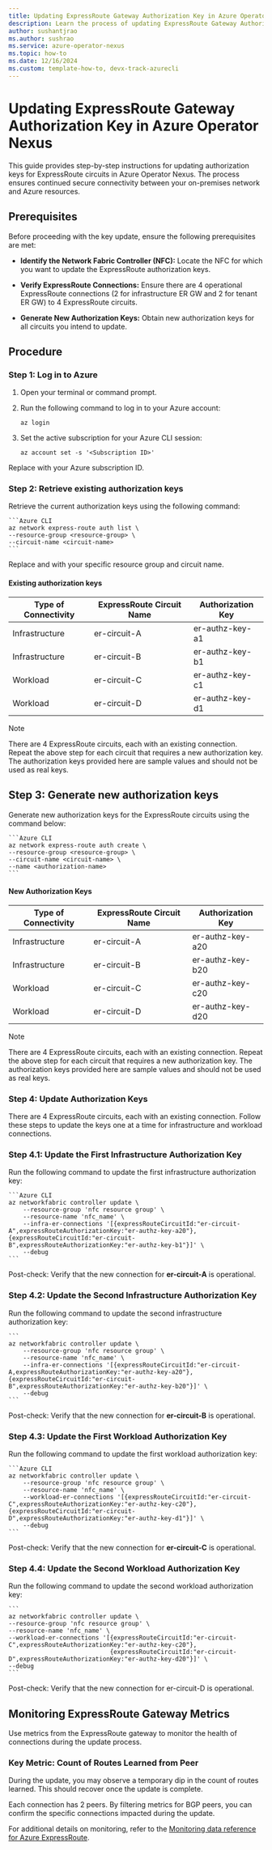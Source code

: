 ```yaml
---
title: Updating ExpressRoute Gateway Authorization Key in Azure Operator Nexus
description: Learn the process of updating ExpressRoute Gateway Authorization Key in Azure Operator Nexus
author: sushantjrao 
ms.author: sushrao
ms.service: azure-operator-nexus
ms.topic: how-to
ms.date: 12/16/2024
ms.custom: template-how-to, devx-track-azurecli
---
```


# Updating ExpressRoute Gateway Authorization Key in Azure Operator Nexus

This guide provides step-by-step instructions for updating authorization keys for ExpressRoute circuits in Azure Operator Nexus. The process ensures continued secure connectivity between your on-premises network and Azure resources.

## Prerequisites

Before proceeding with the key update, ensure the following prerequisites are met:

- **Identify the Network Fabric Controller (NFC):** Locate the NFC for which you want to update the ExpressRoute authorization keys.

- **Verify ExpressRoute Connections:** Ensure there are 4 operational ExpressRoute connections (2 for infrastructure ER GW and 2 for tenant ER GW) to 4 ExpressRoute circuits.

- **Generate New Authorization Keys:** Obtain new authorization keys for all circuits you intend to update.

## Procedure

### Step 1: Log in to Azure

1. Open your terminal or command prompt.

2. Run the following command to log in to your Azure account:

   ```Azure CLI
   az login
   ```

3. Set the active subscription for your Azure CLI session:

    ```Azure CLI
    az account set -s '<Subscription ID>'
    ```
   
Replace <Subscription ID> with your Azure subscription ID.

### Step 2: Retrieve existing authorization keys

Retrieve the current authorization keys using the following command:

    ```Azure CLI
    az network express-route auth list \
    --resource-group <resource-group> \
    --circuit-name <circuit-name>
    ```

Replace <resource-group> and <circuit-name> with your specific resource group and circuit name.

#### Existing authorization keys

| Type of Connectivity | ExpressRoute Circuit Name | Authorization Key |
|----------------------|---------------------------|-------------------|
| Infrastructure       | er-circuit-A              | er-authz-key-a1   |
| Infrastructure       | er-circuit-B              | er-authz-key-b1   |
| Workload             | er-circuit-C              | er-authz-key-c1   |
| Workload             | er-circuit-D              | er-authz-key-d1   |

> [!NOTE]
> There are 4 ExpressRoute circuits, each with an existing connection.<br>
> Repeat the above step for each circuit that requires a new authorization key.<br>
> The authorization keys provided here are sample values and should not be used as real keys.

## Step 3: Generate new authorization keys

Generate new authorization keys for the ExpressRoute circuits using the command below:

    ```Azure CLI
    az network express-route auth create \
    --resource-group <resource-group> \
    --circuit-name <circuit-name> \
    --name <authorization-name>
    ```

#### New Authorization Keys

| Type of Connectivity | ExpressRoute Circuit Name | Authorization Key |
|----------------------|---------------------------|-------------------|
| Infrastructure       | er-circuit-A              | er-authz-key-a20  |
| Infrastructure       | er-circuit-B              | er-authz-key-b20  |
| Workload             | er-circuit-C              | er-authz-key-c20  |
| Workload             | er-circuit-D              | er-authz-key-d20  |

> [!NOTE]
> There are 4 ExpressRoute circuits, each with an existing connection. Repeat the above step for each circuit that requires a new authorization key. The authorization keys provided here are sample values and should not be used as real keys.

### Step 4: Update Authorization Keys

There are 4 ExpressRoute circuits, each with an existing connection. Follow these steps to update the keys one at a time for infrastructure and workload connections.

### Step 4.1: Update the First Infrastructure Authorization Key

Run the following command to update the first infrastructure authorization key:

    ```Azure CLI
    az networkfabric controller update \
        --resource-group 'nfc resource group' \
        --resource-name 'nfc_name' \
        --infra-er-connections '[{expressRouteCircuitId:"er-circuit-A",expressRouteAuthorizationKey:"er-authz-key-a20"},                            {expressRouteCircuitId:"er-circuit-B",expressRouteAuthorizationKey:"er-authz-key-b1"}]' \
        --debug
    ```
Post-check: Verify that the new connection for **er-circuit-A** is operational.

### Step 4.2: Update the Second Infrastructure Authorization Key

Run the following command to update the second infrastructure authorization key:

    ```
    az networkfabric controller update \
        --resource-group 'nfc resource group' \
        --resource-name 'nfc_name' \
        --infra-er-connections '[{expressRouteCircuitId:"er-circuit-A,expressRouteAuthorizationKey:"er-authz-key-a20"},                            {expressRouteCircuitId:"er-circuit-B",expressRouteAuthorizationKey:"er-authz-key-b20"}]' \
        --debug
    ```

Post-check: Verify that the new connection for **er-circuit-B** is operational.

### Step 4.3: Update the First Workload Authorization Key

Run the following command to update the first workload authorization key:

    ```Azure CLI
    az networkfabric controller update \
        --resource-group 'nfc resource group' \
        --resource-name 'nfc_name' \
        --workload-er-connections '[{expressRouteCircuitId:"er-circuit-C",expressRouteAuthorizationKey:"er-authz-key-c20"},                                {expressRouteCircuitId:"er-circuit-D",expressRouteAuthorizationKey:"er-authz-key-d1"}]' \
        --debug
    ```
Post-check: Verify that the new connection for **er-circuit-C** is operational.

### Step 4.4: Update the Second Workload Authorization Key

Run the following command to update the second workload authorization key:

    ```
    az networkfabric controller update \
    --resource-group 'nfc resource group' \
    --resource-name 'nfc_name' \
    --workload-er-connections '[{expressRouteCircuitId:"er-circuit-C",expressRouteAuthorizationKey:"er-authz-key-c20"},
                                {expressRouteCircuitId:"er-circuit-D",expressRouteAuthorizationKey:"er-authz-key-d20"}]' \
    --debug
    ```

Post-check: Verify that the new connection for er-circuit-D is operational.

## Monitoring ExpressRoute Gateway Metrics

Use metrics from the ExpressRoute gateway to monitor the health of connections during the update process.

### Key Metric: Count of Routes Learned from Peer

During the update, you may observe a temporary dip in the count of routes learned. This should recover once the update is complete.

Each connection has 2 peers. By filtering metrics for BGP peers, you can confirm the specific connections impacted during the update.

For additional details on monitoring, refer to the [Monitoring data reference for Azure ExpressRoute](/azure/expressroute/monitor-expressroute.md).
